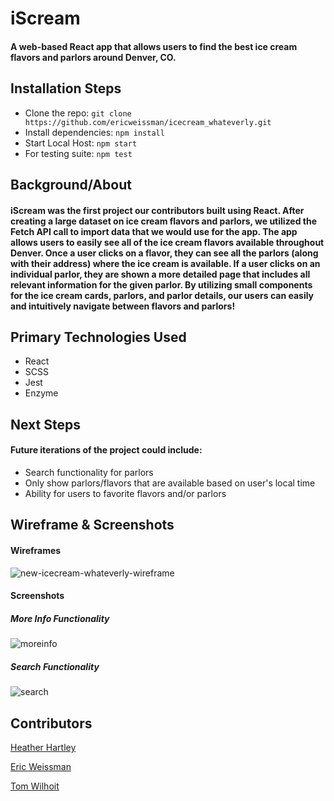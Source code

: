 # iScream
#### A web-based React app that allows users to find the best ice cream flavors and parlors around Denver, CO.

## Installation Steps
- Clone the repo: ```git clone https://github.com/ericweissman/icecream_whateverly.git```
- Install dependencies: ```npm install```
- Start Local Host: ```npm start```
- For testing suite: ```npm test```

## Background/About
#### iScream was the first project our contributors built using React. After creating a large dataset on ice cream flavors and parlors, we utilized the Fetch API call to import data that we would use for the app. The app allows users to easily see all of the ice cream flavors available throughout Denver. Once a user clicks on a flavor, they can see all the parlors (along with their address) where the ice cream is available. If a user clicks on an individual parlor, they are shown a more detailed page that includes all relevant information for the given parlor. By utilizing small components for the ice cream cards, parlors, and parlor details, our users can easily and intuitively navigate between flavors and parlors! 

## Primary Technologies Used
- React
- SCSS
- Jest
- Enzyme

## Next Steps
#### Future iterations of the project could include:
- Search functionality for parlors
- Only show parlors/flavors that are available based on user's local time
- Ability for users to favorite flavors and/or parlors

## Wireframe & Screenshots
#### Wireframes
![new-icecream-whateverly-wireframe](https://user-images.githubusercontent.com/20710327/50453475-70e4b000-0906-11e9-9505-1a15e18e11f2.png)

#### Screenshots
##### More Info Functionality
![moreinfo](https://user-images.githubusercontent.com/20710327/50617879-99435000-0eac-11e9-89e3-71287283f02e.gif)

##### Search Functionality
![search](https://user-images.githubusercontent.com/20710327/50617730-e672f200-0eab-11e9-848f-b867cea97b65.gif)

## Contributors
[Heather Hartley](https://github.com/hlhartley)

[Eric Weissman](https://github.com/ericweissman)

[Tom Wilhoit](https://github.com/TomWilhoit)
